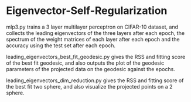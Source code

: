 # Eigenvector-Self-Regularization

mlp3.py trains a 3 layer multilayer perceptron on CIFAR-10 dataset, and collects the leading eigenvectors of the three layers after each epoch, the spectrum of the weight matrices of each layer after each epoch and the accuracy using the test set after each epoch.

leading_eigenvectors_best_fit_geodesic.py gives the RSS and fitting score of the best fit geodesic, and also outputs the plot of the geodesic parameters of the projected data on the geodesic against the epochs.

leading_eigenvectors_dim_reduction.py gives the RSS and fitting score of the best fit two sphere, and also visualize the projected points on a 2 sphere.

